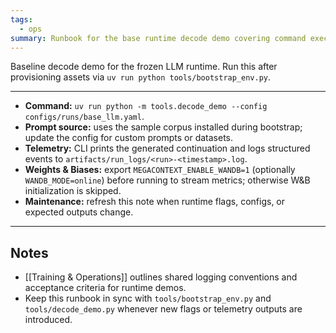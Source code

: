 ```yaml
---
tags:
  - ops
summary: Runbook for the base runtime decode demo covering command execution, telemetry outputs, and expected behavior.
---
```

Baseline decode demo for the frozen LLM runtime. Run this after provisioning assets via `uv run python tools/bootstrap_env.py`.

---

- **Command:** `uv run python -m tools.decode_demo --config configs/runs/base_llm.yaml`.
- **Prompt source:** uses the sample corpus installed during bootstrap; update the config for custom prompts or datasets.
- **Telemetry:** CLI prints the generated continuation and logs structured events to `artifacts/run_logs/<run>-<timestamp>.log`.
- **Weights & Biases:** export `MEGACONTEXT_ENABLE_WANDB=1` (optionally `WANDB_MODE=online`) before running to stream metrics; otherwise W&B initialization is skipped.
- **Maintenance:** refresh this note when runtime flags, configs, or expected outputs change.

---

## Notes

- [[Training & Operations]] outlines shared logging conventions and acceptance criteria for runtime demos.
- Keep this runbook in sync with `tools/bootstrap_env.py` and `tools/decode_demo.py` whenever new flags or telemetry outputs are introduced.
